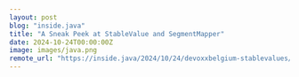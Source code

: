 ```yaml
---
layout: post
blog: "inside.java"
title: "A Sneak Peek at StableValue and SegmentMapper"
date: 2024-10-24T00:00:00Z
image: images/java.png
remote_url: "https://inside.java/2024/10/24/devoxxbelgium-stablevalues/"
---
```

